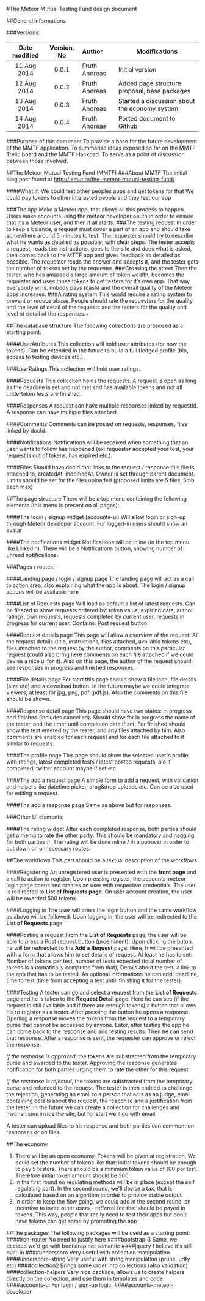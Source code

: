 #The Meteor Mutual Testing Fund design document

##General informations

###Versions:

|Date modified|Version. No|Author             | Modifications                             |
|:-----------:|:---------:|:------------------|-------------------------------------------|
|11 Aug 2014|0.0.1|Fruth Andreas|Initial version|
|12 Aug 2014|0.0.2|Fruth Andreas|Added page structure proposal, base packages|
|13 Aug 2014|0.0.3|Fruth Andreas|Started a discussion about the economy system|
|14 Aug 2014|0.0.4|Fruth Andreas|Ported document to Github|

###Purpose of this document
To provide a base for the future development of the MMTF application. To summarise ideas exposed so far on the MMTF Trello board and the MMTF Hackpad. To serve as a point of discussion between those involved.

##The Meteor Mutual Testing Fund (MMTF)
###About MMTF
The initial blog post found at http://lemur.ro/the-meteor-mutual-testing-fund/

####What if:
We could test other peoples apps and get tokens for that
We could pay tokens to other interested people and they test our app

###The app
Make a Meteor app, that allows all this process to happen. Users make accounts using the meteor developer oauth in order to ensure that it’s a Meteor user, and then it all starts.
###The testing request
In order to keep a balance, a request must cover a part of an app and should take somewhere around 5 minutes to test. The requester should try to describe what he wants as detailed as possible, with clear steps. 
The tester accepts a request, reads the instructions, goes to the site and does what is asked, then comes back to the MTTF app and gives feedback as detailed as possible.
The requester reads the answer and accepts it, and the tester gets the number of tokens set by the requester.
###Crossing the street
Then the tester, who has amassed a large amount of token wealth, becomes the requester and uses those tokens to get testers for it’s own app. That way everybody wins, nobody pays (cash) and the overall quality of the Meteor apps increases.
###A rating system
This would require a rating system to prevent or reduce abuse. People should rate the requesters for the quality and the level of detail of the requests and the testers for the quality and level of detail of the responses.+

##The database structure
The following collections are proposed as a starting point:

####UserAttributes
This collection will hold user attributes (for now the tokens). Can be extended in the future to build a full fledged profile (bio, access to testing devices etc.). 

###UserRatings
This collection will hold user ratings.

####Requests
This collection holds the requests. A request is open as long as the deadline is set and not met and has available tokens and not all undertaken tests are finished.

####Responses
A request can have multiple responses linked by requestId. A response can have multiple files attached.

####Comments
Comments can be posted on requests, responses, files linked by docId.

####Notifications
Notifications will be received when something that an user wants to follow has happened (ex: requester accepted your test, your request is out of tokens, has expired etc.).

####Files
Should have docId that links to the request / response this file is attached to, createdAt, modifiedAt. Owner is set through parent document.
Limits should be set for the files uploaded (proposed limits are 5 files, 5mb each max)

##The page structure
There will be a top menu containing the following elements (this menu is present on all pages):

####The login / signup widget (accounts-ui)
Will allow login or sign-up through Meteor developer account. For logged-in users should show an avatar

####The notifications widget
Notifications will be inline (in the top menu like LinkedIn). There will be a Notifications button, showing number of unread notifications.

###Pages / routes:

####Landing page / login / signup page
The landing page will act as a call to action area, also explaining what the app is about. 
The login / signup actions will be available here

####List of Requests page
Will load as default a list of latest requests. Can be filtered to show requests ordered by: token value, expiring date, author rating?, own requests, requests completed by current user, requests in progress for current user.
Contains: 
Post request button

####Request details page
This page will allow a overview of the request: All the request details (title, instructions, files attached, available tokens etc),  files attached to the request by the author, comments on this particular request (could also bring here comments on each file attached if we could devise a nice ui for it).
Also on this page, the author of the request should see responses in progress and finished responses.

####File details page
For start this page should show a file icon, file details (size etc) and a download button. In the future maybe we could integrate viewers, at least for jpg, png, pdf (pdf.js).
Also the comments on this file should be shown.

####Response detail page
This page should have two states: in progress and finished (includes cancelled).
Should show for in progress the name of the tester, and the timer until completion date if set. For finished should show the text entered by the tester, and any files attached by him.
Also comments are enabled for each request and for each file attached to it similar to requests.

####The profile page 
This page should show the selected user's profile, with ratings, latest completed tests / latest posted requests, bio if completed, twitter account maybe if set etc.

####The add a request page
A simple form to add a request, with validation and helpers like datetime picker, drag&drop uploads etc. Can be also used for editing a request.

####The add a response page
Same as above but for responses.

###Other UI elements:

####The rating widget
After each completed response, both parties should get a memo to rate the other party. This should be mandatory and nagging for both parties :). The rating will be done inline / in a popover in order to cut down on unnecessary routes.

##The workflows
This part should be a textual description of the workflows

####Registering
An unregistered user is presented with the **front page** and a call to action to register. Upon pressing register, the accounts-meteor login page opens and creates an user with respective credentials. The user is redirected to **List of Requests page**. On user account creation, the user will be awarded 500 tokens.

####Logging in
The user will press the login button and the same workflow as above will be followed. Upon logging in, the user will be redirected to the **List of Requests** page

####Posting a request
From the **List of Requests** page, the user will be able to press a Post request button (proeminent). Upon clicking the buton, he will be redirected to the **Add a Request** page. Here, h will be presented with a form that allows him to set details of request. At least he has to set: Number of tokens per test, number of tests expected (total number of tokens is automatically computed from that), Details about the test, a link to the app that has to be tested. As optional informations he can add: deadline, time to test (time from accepting a test untill finishing it for the tester).

####Testing
A tester can go and select a request from the **List of Requests** page and he is taken to the **Request Detail** page. Here he can see (if the request is still available and if there are enough tokens) a button that allows his to register as a tester. After pressing the button he opens a response. Opening a response moves the tokens from the request to a temporary purse that cannot be accessed by anyone. Later, after testing the app he can come back to the response and add testing results. Then he can send that response. After a response is sent, the requester can approve or reject the response. 

*If the response is approved*, the tokens are substracted from the temporary purse and awarded to the tester. Approving the response generates notification for both parties urging them to rate the other for this request.

*If the response is rejected*, the tokens are substracted from the temporary purse and refunded to the request. The tester is then entitled to challenge the rejection, generating an email to a person that acts as an judge, email containing details about the request, the response and a justification from the tester. In the future we can create a collection for challenges and mechanisms inside the site, but for start we'll go with email.

A tester can upload files to his response and both parties can comment on responses or on files.

##The economy
1. There will be an open economy. Tokens will be given at registration. We could set the number of tokens like that: initial tokens should be enough to pay 5 testers. There should be a minimum token value of 100 per test. Therefore initial token amount should be 500.
2. In the first round no regulating methods will be in place (except the self regulating part). In the second round, we'll devise a tax, that is calculated based on an algorithm in order to provide stable output.
3. In order to keep the flow going, we could add in the second round, an incentive to invite other users - refferral fee that should be payed in tokens. This way, people that really need to test their apps but don't have tokens can get some by promoting the app

##The packages
The following packages will be used as a starting point:
####iron-router
No need to justify here
####bootstrap-3
Same, we decided we'd go with bootstrap not semantic
####jquery
I believe it's still built-in
####underscore
Very useful with collection manipulation
####underscore-string
Very useful with string manipulation (prune, urlfy etc)
####collection2
Brings some order into collections (also validation)
####collection-helpers
Very nice package, allows us to create helpers directly on the collection, and use them in templates and code.
####accounts-ui
For login / sign-up logic.
####accounts-meteor-developer 
